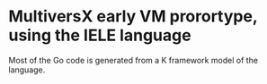 # MultiversX early VM prorortype, using the IELE language

Most of the Go code is generated from a K framework model of the language.
